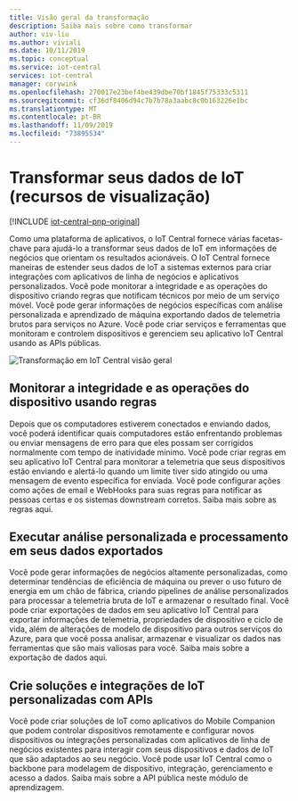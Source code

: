 ```yaml
---
title: Visão geral da transformação
description: Saiba mais sobre como transformar
author: viv-liu
ms.author: viviali
ms.date: 10/11/2019
ms.topic: conceptual
ms.service: iot-central
services: iot-central
manager: corywink
ms.openlocfilehash: 270017e23bef4be439dbe70bf1845f75333c5311
ms.sourcegitcommit: cf36df8406d94c7b7b78a3aabc8c0b163226e1bc
ms.translationtype: MT
ms.contentlocale: pt-BR
ms.lasthandoff: 11/09/2019
ms.locfileid: "73895534"
---
```

# <a name="transform-your-iot-data-preview-features"></a>Transformar seus dados de IoT (recursos de visualização)

[!INCLUDE [iot-central-pnp-original](../../../includes/iot-central-pnp-original-note.md)]

Como uma plataforma de aplicativos, o IoT Central fornece várias facetas-chave para ajudá-lo a transformar seus dados de IoT em informações de negócios que orientam os resultados acionáveis. O IoT Central fornece maneiras de estender seus dados de IoT a sistemas externos para criar integrações com aplicativos de linha de negócios e aplicativos personalizados. Você pode monitorar a integridade e as operações do dispositivo criando regras que notificam técnicos por meio de um serviço móvel. Você pode gerar informações de negócios específicas com análise personalizada e aprendizado de máquina exportando dados de telemetria brutos para serviços no Azure. Você pode criar serviços e ferramentas que monitoram e controlem dispositivos e gerenciem seu aplicativo IoT Central usando as APIs públicas. 

![Transformação em IoT Central visão geral](media/overview-iot-central-transform/transform.png)

## <a name="monitor-device-health-and-operations-using-rules"></a>Monitorar a integridade e as operações do dispositivo usando regras
Depois que os computadores estiverem conectados e enviando dados, você poderá identificar quais computadores estão enfrentando problemas ou enviar mensagens de erro para que eles possam ser corrigidos normalmente com tempo de inatividade mínimo. Você pode criar regras em seu aplicativo IoT Central para monitorar a telemetria que seus dispositivos estão enviando e alertá-lo quando um limite tiver sido atingido ou uma mensagem de evento específica for enviada. Você pode configurar ações como ações de email e WebHooks para suas regras para notificar as pessoas certas e os sistemas downstream corretos. Saiba mais sobre as regras aqui.

## <a name="run-custom-analytics-and-processing-on-your-exported-data"></a>Executar análise personalizada e processamento em seus dados exportados
Você pode gerar informações de negócios altamente personalizadas, como determinar tendências de eficiência de máquina ou prever o uso futuro de energia em um chão de fábrica, criando pipelines de análise personalizados para processar a telemetria bruta de IoT e armazenar o resultado final. Você pode criar exportações de dados em seu aplicativo IoT Central para exportar informações de telemetria, propriedades de dispositivo e ciclo de vida, além de alterações de modelo de dispositivo para outros serviços do Azure, para que você possa analisar, armazenar e visualizar os dados nas ferramentas que são mais valiosas para você. Saiba mais sobre a exportação de dados aqui.

## <a name="build-custom-iot-solutions-and-integrations-with-apis"></a>Crie soluções e integrações de IoT personalizadas com APIs
Você pode criar soluções de IoT como aplicativos do Mobile Companion que podem controlar dispositivos remotamente e configurar novos dispositivos ou integrações personalizadas com aplicativos de linha de negócios existentes para interagir com seus dispositivos e dados de IoT que são adaptados ao seu negócio. Você pode usar IoT Central como o backbone para modelagem de dispositivo, integração, gerenciamento e acesso a dados. Saiba mais sobre a API pública neste módulo de aprendizagem.
